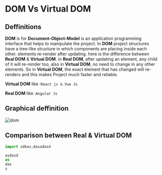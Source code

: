 # DOM Vs Virtual DOM

## Deffinitions

**DOM** is for **Document-Object-Model** is an application programming interface that helps to manipulate the project. In **DOM** project structures have a tree-like structure in which components are placing inside each other.  elements re-render after updating. here is the difference between **Real DOM** & **Virtual DOM**. in **Real DOM**, after updating an element, any child of it will re-render too, also in **Virtual DOM**, no need to change in any other elements. So in **Virtual DOM**, the exact element that has changed will re-renders and this makes Project much faster and reliable.

 **Virtual DOM** like :`React js & Vue Js`
 
**Real DOM** like :`Angular Js`

## Graphical deffinition
![dom](https://user-images.githubusercontent.com/48600357/110433327-8d272e80-80c5-11eb-8155-7eac90f235f4.png)

## Comparison between Real & Virtual DOM 




```js
import sdkas;dasadasd

asdasd
as
das
s
```
